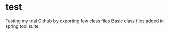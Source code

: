 # test
Testing my trial Github by exporting few class files
Basic class files added in spring tool suite
